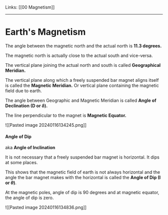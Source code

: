 Links: [[00 Magnetism]]
___
# Earth's Magnetism
The angle between the magnetic north and the actual north is **11.3 degrees.**

The magnetic north is actually close to the actual south and vice-versa. 

The vertical plane joining the actual north and south is called **Geographical Meridian.** 

The vertical plane along which a freely suspended bar magnet aligns itself is called the **Magnetic Meridian.** Or vertical plane containing the magnetic field due to earth. 

The angle between Geographic and Magnetic Meridian is called **Angle of Declination (D or $\delta$).** 

The line perpendicular to the magnet is **Magnetic Equator.**

![[Pasted image 20240116134245.png]]


#### Angle of Dip
aka **Angle of Inclination**

It is not necessary that a freely suspended bar magnet is horizontal. It dips at some places. 

This shows that the magnetic field of earth is not always horizontal and the angle the bar magnet makes with the horizontal is called the **Angle of Dip (I or $\theta$)**.  

At the magnetic poles, angle of dip is 90 degrees and at magnetic equator, the angle of dip is zero. 

![[Pasted image 20240116134836.png]]
